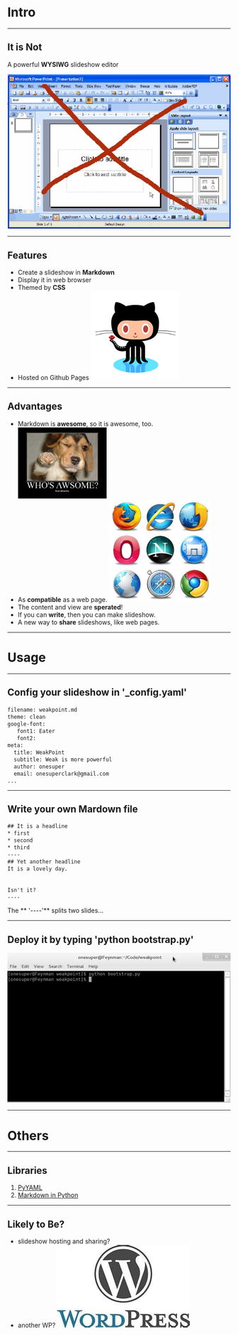 # Intro

-------------

## It is Not

A powerful **WYSIWG** slideshow editor

![](img/WYSIWG.gif)

----------------------
## Features

* Create a slideshow in **Markdown**
* Display it in web browser
* Themed by **CSS**
* Hosted on Github Pages ![](img/cat.png)

-------------------------

## Advantages

* Markdown is **awesome**, so it is awesome, too. ![](img/awsome.jpg)
* As **compatible** as a web page. ![](img/browser.jpg)
* The content and view are **sperated**! 
* If you can **write**, then you can make slideshow.
* A new way to **share** slideshows, like web pages.

--------------------------

# Usage


-----------------------

## Config your slideshow in '_config.yaml'


	filename: weakpoint.md
	theme: clean
	google-font:
	   font1: Eater
	   font2:
	meta:
	  title: WeakPoint
	  subtitle: Weak is more powerful
	  author: onesuper
	  email: onesuperclark@gmail.com
	...

----------------------

## Write your own Mardown file 


	## It is a headline
	* first
	* second
	* third
	----
	## Yet another headline
	It is a lovely day.
	
	
	Isn't it?
	----


The ** '----'** splits two slides...

-----------------------

## Deploy it by typing 'python bootstrap.py'


![](img/cmd.png)


---------------------

# Others



--------------------

## Libraries

1. [PyYAML](http://pyyaml.org/)
2. [Markdown in Python](http://freewisdom.org/projects/python-markdown/)

--------------------


## Likely to Be?

* slideshow hosting and sharing?
* another WP? ![](img/wp.jpg)



